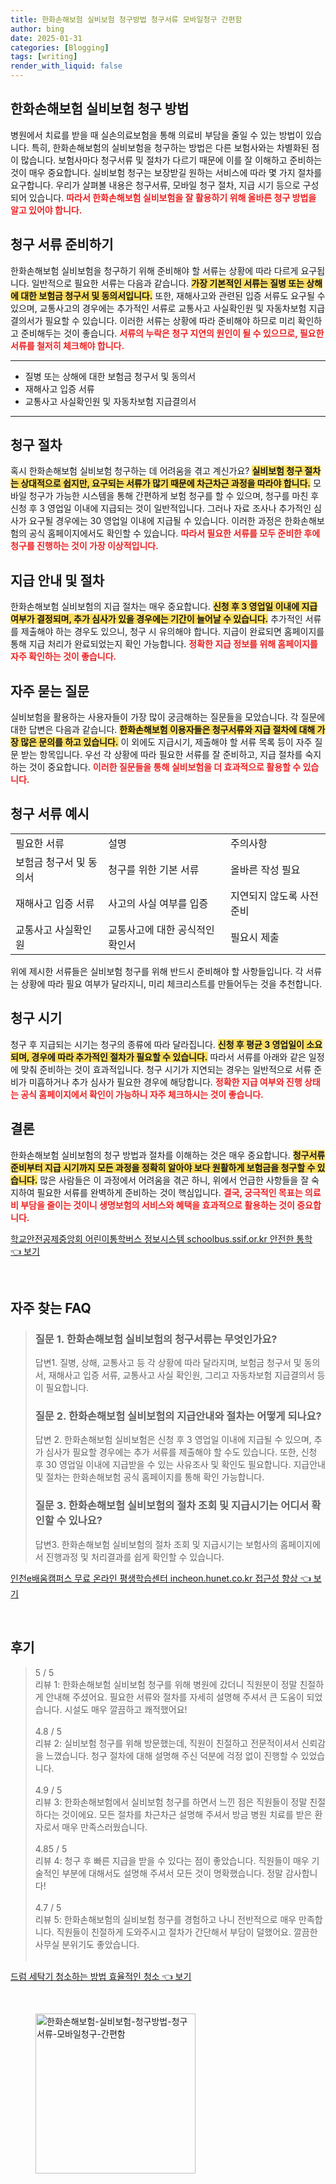 ```yaml
---
title: 한화손해보험 실비보험 청구방법 청구서류 모바일청구 간편함
author: bing
date: 2025-01-31
categories: [Blogging]
tags: [writing]
render_with_liquid: false
---
```



<h2 id='한화손해보험_실비보험_청구방법'>한화손해보험 실비보험 청구 방법</h2>

<p>병원에서 치료를 받을 때 실손의료보험을 통해 의료비 부담을 줄일 수 있는 방법이 있습니다. 특히, 한화손해보험의 실비보험을 청구하는 방법은 다른 보험사와는 차별화된 점이 많습니다. 보험사마다 청구서류 및 절차가 다르기 때문에 이를 잘 이해하고 준비하는 것이 매우 중요합니다. 실비보험 청구는 보장받길 원하는 서비스에 따라 몇 가지 절차를 요구합니다. 우리가 살펴볼 내용은 청구서류, 모바일 청구 절차, 지급 시기 등으로 구성되어 있습니다. <b><span style="color: #ee2323;">따라서 한화손해보험 실비보험을 잘 활용하기 위해 올바른 청구 방법을 알고 있어야 합니다.</span></b> </p>

<h2 id='청구서류_준비'>청구 서류 준비하기</h2>

<p>한화손해보험 실비보험을 청구하기 위해 준비해야 할 서류는 상황에 따라 다르게 요구됩니다. 일반적으로 필요한 서류는 다음과 같습니다. <b><span style="background-color: #ffe066;">가장 기본적인 서류는 질병 또는 상해에 대한 보험금 청구서 및 동의서입니다.</span></b> 또한, 재해사고와 관련된 입증 서류도 요구될 수 있으며, 교통사고의 경우에는 추가적인 서류로 교통사고 사실확인원 및 자동차보험 지급결의서가 필요할 수 있습니다. 이러한 서류는 상황에 따라 준비해야 하므로 미리 확인하고 준비해두는 것이 좋습니다. <b><span style="color: #ee2323;">서류의 누락은 청구 지연의 원인이 될 수 있으므로, 필요한 서류를 철저히 체크해야 합니다.</span></b></p>

<hr />

<ul>
    <li>질병 또는 상해에 대한 보험금 청구서 및 동의서</li>
    <li>재해사고 입증 서류</li>
    <li>교통사고 사실확인원 및 자동차보험 지급결의서</li>
</ul>

<hr />

<h2 id='청구_절차'>청구 절차</h2>

<p>혹시 한화손해보험 실비보험 청구하는 데 어려움을 겪고 계신가요? <b><span style="background-color: #ffe066;">실비보험 청구 절차는 상대적으로 쉽지만, 요구되는 서류가 많기 때문에 차근차근 과정을 따라야 합니다.</span></b> 모바일 청구가 가능한 시스템을 통해 간편하게 보험 청구를 할 수 있으며, 청구를 마친 후 신청 후 3 영업일 이내에 지급되는 것이 일반적입니다. 그러나 자료 조사나 추가적인 심사가 요구될 경우에는 30 영업일 이내에 지급될 수 있습니다. 이러한 과정은 한화손해보험의 공식 홈페이지에서도 확인할 수 있습니다. <b><span style="color: #ee2323;">따라서 필요한 서류를 모두 준비한 후에 청구를 진행하는 것이 가장 이상적입니다.</span></b></p>

<h2 id='지급안내_및_절차'>지급 안내 및 절차</h2>

<p>한화손해보험 실비보험의 지급 절차는 매우 중요합니다. <b><span style="background-color: #ffe066;">신청 후 3 영업일 이내에 지급 여부가 결정되며, 추가 심사가 있을 경우에는 기간이 늘어날 수 있습니다.</span></b> 추가적인 서류를 제출해야 하는 경우도 있으니, 청구 시 유의해야 합니다. 지급이 완료되면 홈페이지를 통해 지급 처리가 완료되었는지 확인 가능합니다. <b><span style="color: #ee2323;">정확한 지급 정보를 위해 홈페이지를 자주 확인하는 것이 좋습니다.</span></b></p>

<h2 id='자주_묻는_질문'>자주 묻는 질문</h2>

<p>실비보험을 활용하는 사용자들이 가장 많이 궁금해하는 질문들을 모았습니다. 각 질문에 대한 답변은 다음과 같습니다. <b><span style="background-color: #ffe066;">한화손해보험 이용자들은 청구서류와 지급 절차에 대해 가장 많은 문의를 하고 있습니다.</span></b> 이 외에도 지급시기, 제출해야 할 서류 목록 등이 자주 질문 받는 항목입니다. 우선 각 상황에 따라 필요한 서류를 잘 준비하고, 지급 절차를 숙지하는 것이 중요합니다. <b><span style="color: #ee2323;">이러한 질문들을 통해 실비보험을 더 효과적으로 활용할 수 있습니다.</span></b></p>

<h2 id='청구서류_예시'>청구 서류 예시</h2>

<table>
    <tr>
        <td>필요한 서류</td>
        <td>설명</td>
        <td>주의사항</td>
    </tr>
    <tr>
        <td>보험금 청구서 및 동의서</td>
        <td>청구를 위한 기본 서류</td>
        <td>올바른 작성 필요</td>
    </tr>
    <tr>
        <td>재해사고 입증 서류</td>
        <td>사고의 사실 여부를 입증</td>
        <td>지연되지 않도록 사전 준비</td>
    </tr>
    <tr>
        <td>교통사고 사실확인원</td>
        <td>교통사고에 대한 공식적인 확인서</td>
        <td>필요시 제출</td>
    </tr>
</table>

<p>위에 제시한 서류들은 실비보험 청구를 위해 반드시 준비해야 할 사항들입니다. 각 서류는 상황에 따라 필요 여부가 달라지니, 미리 체크리스트를 만들어두는 것을 추천합니다.</p>

<h2 id='청구_시기'>청구 시기</h2>

<p>청구 후 지급되는 시기는 청구의 종류에 따라 달라집니다. <b><span style="background-color: #ffe066;">신청 후 평균 3 영업일이 소요되며, 경우에 따라 추가적인 절차가 필요할 수 있습니다.</span></b> 따라서 서류를 아래와 같은 일정에 맞춰 준비하는 것이 효과적입니다. 청구 시기가 지연되는 경우는 일반적으로 서류 준비가 미흡하거나 추가 심사가 필요한 경우에 해당합니다. <b><span style="color: #ee2323;">정확한 지급 여부와 진행 상태는 공식 홈페이지에서 확인이 가능하니 자주 체크하시는 것이 좋습니다.</span></b></p>

<h2 id='결론'>결론</h2>

<p>한화손해보험 실비보험의 청구 방법과 절차를 이해하는 것은 매우 중요합니다. <b><span style="background-color: #ffe066;">청구서류 준비부터 지급 시기까지 모든 과정을 정확히 알아야 보다 원활하게 보험금을 청구할 수 있습니다.</span></b> 많은 사람들은 이 과정에서 어려움을 겪곤 하니, 위에서 언급한 사항들을 잘 숙지하여 필요한 서류를 완벽하게 준비하는 것이 핵심입니다. <b><span style="color: #ee2323;">결국, 궁극적인 목표는 의료비 부담을 줄이는 것이니 생명보험의 서비스와 혜택을 효과적으로 활용하는 것이 중요합니다.</span></b></p>


<p><a class="click-button" title="학교안전공제중앙회 어린이통학버스 정보시스템 schoolbus.ssif.or.kr 안전한 통학" href="https://24nara.github.io/posts/%ED%95%99%EA%B5%90%EC%95%88%EC%A0%84%EA%B3%B5%EC%A0%9C%EC%A4%91%EC%95%99%ED%9A%8C-%EC%96%B4%EB%A6%B0%EC%9D%B4%ED%86%B5%ED%95%99%EB%B2%84%EC%8A%A4-%EC%A0%95%EB%B3%B4%EC%8B%9C%EC%8A%A4%ED%85%9C-schoolbus.ssif.or.kr-%EC%95%88%EC%A0%84%ED%95%9C-%ED%86%B5%ED%95%99/" rel="dofollow">학교안전공제중앙회 어린이통학버스 정보시스템 schoolbus.ssif.or.kr 안전한 통학 👈 보기</a></p><br>
<h2 id='자주_찾는_FAQ'>자주 찾는 FAQ</h2>
<div itemscope="" itemtype="https://schema.org/FAQPage"> 
<blockquote> 
<div itemscope="" itemprop="mainEntity" itemtype="https://schema.org/Question"> 
<h3 itemprop="name">질문 1. 한화손해보험 실비보험의 청구서류는 무엇인가요?</h3> 
<div itemscope="" itemprop="acceptedAnswer" itemtype="https://schema.org/Answer"> 
<span itemprop="text"> 
<p>답변1. 질병, 상해, 교통사고 등 각 상황에 따라 달라지며, 보험금 청구서 및 동의서, 재해사고 입증 서류, 교통사고 사실 확인원, 그리고 자동차보험 지급결의서 등이 필요합니다.</p> 
</span> 
</div> 
</div> 

<div itemscope="" itemprop="mainEntity" itemtype="https://schema.org/Question"> 
<h3 itemprop="name">질문 2. 한화손해보험 실비보험의 지급안내와 절차는 어떻게 되나요?</h3> 
<div itemscope="" itemprop="acceptedAnswer" itemtype="https://schema.org/Answer"> 
<span itemprop="text"> 
<p>답변 2. 한화손해보험 실비보험은 신청 후 3 영업일 이내에 지급될 수 있으며, 추가 심사가 필요할 경우에는 추가 서류를 제출해야 할 수도 있습니다. 또한, 신청 후 30 영업일 이내에 지급받을 수 있는 사유조사 및 확인도 필요합니다. 지급안내 및 절차는 한화손해보험 공식 홈페이지를 통해 확인 가능합니다.</p> 
</span> 
</div> 
</div> 

<div itemscope="" itemprop="mainEntity" itemtype="https://schema.org/Question"> 
<h3 itemprop="name">질문 3. 한화손해보험 실비보험의 절차 조회 및 지급시기는 어디서 확인할 수 있나요?</h3> 
<div itemscope="" itemprop="acceptedAnswer" itemtype="https://schema.org/Answer"> 
<span itemprop="text"> 
<p>답변3. 한화손해보험 실비보험의 절차 조회 및 지급시기는 보험사의 홈페이지에서 진행과정 및 처리결과를 쉽게 확인할 수 있습니다.</p> 
</span> 
</div> 
</div> 
</blockquote> 
</div>
<p><a class="click-button" title="인천e배움캠퍼스 무료 온라인 평생학습센터 incheon.hunet.co.kr 접근성 향상" href="https://24nara.github.io/posts/%EC%9D%B8%EC%B2%9Ce%EB%B0%B0%EC%9B%80%EC%BA%A0%ED%8D%BC%EC%8A%A4-%EB%AC%B4%EB%A3%8C-%EC%98%A8%EB%9D%BC%EC%9D%B8-%ED%8F%89%EC%83%9D%ED%95%99%EC%8A%B5%EC%84%BC%ED%84%B0-incheon.hunet.co.kr-%EC%A0%91%EA%B7%BC%EC%84%B1-%ED%96%A5%EC%83%81/" rel="dofollow">인천e배움캠퍼스 무료 온라인 평생학습센터 incheon.hunet.co.kr 접근성 향상 👈 보기</a></p><br>
<h2 id='후기'>후기</h2>
<div itemscope itemtype="https://schema.org/Product">
  <blockquote>
  <div itemprop="review" itemscope itemtype="https://schema.org/Review">
      <div itemprop="reviewRating" itemscope itemtype="https://schema.org/Rating"> <span itemprop="ratingValue">5</span> / <span itemprop="bestRating">5</span> </div>
      <span itemprop="reviewBody">리뷰 1: 한화손해보험 실비보험 청구를 위해 병원에 갔더니 직원분이 정말 친절하게 안내해 주셨어요. 필요한 서류와 절차를 자세히 설명해 주셔서 큰 도움이 되었습니다. 시설도 매우 깔끔하고 쾌적했어요!</span>
  </div>
  <br>
  <div itemprop="review" itemscope itemtype="https://schema.org/Review">
      <div itemprop="reviewRating" itemscope itemtype="https://schema.org/Rating"> <span itemprop="ratingValue">4.8</span> / <span itemprop="bestRating">5</span> </div>
      <span itemprop="reviewBody">리뷰 2: 실비보험 청구를 위해 방문했는데, 직원이 친절하고 전문적이셔서 신뢰감을 느꼈습니다. 청구 절차에 대해 설명해 주신 덕분에 걱정 없이 진행할 수 있었습니다.</span>
  </div>
  <br>
  <div itemprop="review" itemscope itemtype="https://schema.org/Review">
      <div itemprop="reviewRating" itemscope itemtype="https://schema.org/Rating"> <span itemprop="ratingValue">4.9</span> / <span itemprop="bestRating">5</span> </div>
      <span itemprop="reviewBody">리뷰 3: 한화손해보험에서 실비보험 청구를 하면서 느낀 점은 직원들이 정말 친절하다는 것이에요. 모든 절차를 차근차근 설명해 주셔서 방금 병원 치료를 받은 환자로서 매우 만족스러웠습니다.</span>
  </div>
  <br>
  <div itemprop="review" itemscope itemtype="https://schema.org/Review">
      <div itemprop="reviewRating" itemscope itemtype="https://schema.org/Rating"> <span itemprop="ratingValue">4.85</span> / <span itemprop="bestRating">5</span> </div>
      <span itemprop="reviewBody">리뷰 4: 청구 후 빠른 지급을 받을 수 있다는 점이 좋았습니다. 직원들이 매우 기술적인 부분에 대해서도 설명해 주셔서 모든 것이 명확했습니다. 정말 감사합니다!</span>
  </div>
  <br>
  <div itemprop="review" itemscope itemtype="https://schema.org/Review">
      <div itemprop="reviewRating" itemscope itemtype="https://schema.org/Rating"> <span itemprop="ratingValue">4.7</span> / <span itemprop="bestRating">5</span> </div>
      <span itemprop="reviewBody">리뷰 5: 한화손해보험의 실비보험 청구를 경험하고 나니 전반적으로 매우 만족합니다. 직원들이 친절하게 도와주시고 절차가 간단해서 부담이 덜했어요. 깔끔한 사무실 분위기도 좋았습니다.</span>
  </div>
  <br>
  </blockquote>
</div>
<p><a class="click-button" title="드럼 세탁기 청소하는 방법 효율적인 청소" href="https://24nara.github.io/posts/%EB%93%9C%EB%9F%BC-%EC%84%B8%ED%83%81%EA%B8%B0-%EC%B2%AD%EC%86%8C%ED%95%98%EB%8A%94-%EB%B0%A9%EB%B2%95-%ED%9A%A8%EC%9C%A8%EC%A0%81%EC%9D%B8-%EC%B2%AD%EC%86%8C/" rel="dofollow">드럼 세탁기 청소하는 방법 효율적인 청소 👈 보기</a></p><br>
<figure class="image"><img src="https://24nara.github.io/assets/img/thumbnail/한화손해보험-실비보험-청구방법-청구서류-모바일청구-간편함.webp" alt="한화손해보험-실비보험-청구방법-청구서류-모바일청구-간편함" width="256" height="256"></figure>